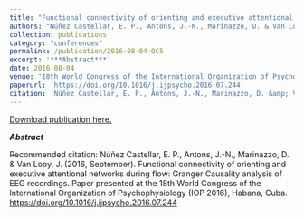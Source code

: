 ```yaml
---
title: "Functional connectivity of orienting and executive attentional networks during flow: Granger Causality analysis of EEG recordings"
authors: "Núñez Castellar, E. P., Antons, J.-N., Marinazzo, D. & Van Looy, J."
collection: publications
category: "conferences"
permalink: /publication/2016-08-04-OC5
excerpt: '***Abstract***'
date: 2016-08-04
venue: '18th World Congress of the International Organization of Psychophysiology '
paperurl: 'https://doi.org/10.1016/j.ijpsycho.2016.07.244'
citation: 'Núñez Castellar, E. P., Antons, J.-N., Marinazzo, D. &amp; Van Looy, J.  (2016, September). Functional connectivity of orienting and executive attentional networks during flow: Granger Causality analysis of EEG recordings. Paper presented at the 18th World Congress of the International Organization of Psychophysiology (IOP 2016), Habana, Cuba. https://doi.org/10.1016/j.ijpsycho.2016.07.244'
---
```


<a href='https://doi.org/10.1016/j.ijpsycho.2016.07.244'>Download publication here.</a>

***Abstract***

Recommended citation: Núñez Castellar, E. P., Antons, J.-N., Marinazzo, D. & Van Looy, J.  (2016, September). Functional connectivity of orienting and executive attentional networks during flow: Granger Causality analysis of EEG recordings. Paper presented at the 18th World Congress of the International Organization of Psychophysiology (IOP 2016), Habana, Cuba. https://doi.org/10.1016/j.ijpsycho.2016.07.244